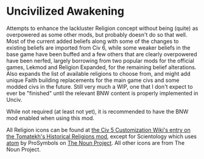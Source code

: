 # Uncivilized Awakening
Attempts to enhance the lackluster Religion concept without being (quite) as overpowered as some other mods, but probably doesn't do so that well. Most of the current added beliefs along with some of the changes to existing beliefs are imported from Civ 6, while some weaker beliefs in the base game have been buffed and a few others that are clearly overpowered have been nerfed, largely borrowing from two popular mods for the official games, Lekmod and Religion Expanded, for the remaining belief alterations. Also expands the list of available religions to choose from, and might add unique Faith building replacements for the main game civs and some modded civs in the future. Still very much a WIP, one that I don't expect to ever be "finished" until the relevant BNW content is properly implemented in Unciv.

While not required (at least not yet), it is recommended to have the BNW mod enabled when using this mod.

All Religion icons can be found at [the Civ 5 Customization Wiki's entry on the Tomatekh's Historical Religions mod](https://civilization-v-customisation.fandom.com/wiki/Tomatekh%27s_Historical_Religions), except for Scientology which uses [atom](https://thenounproject.com/icon/atom-1081009/) by ProSymbols on [The Noun Project](https://thenounproject.com/). All other icons are from The Noun Project.
